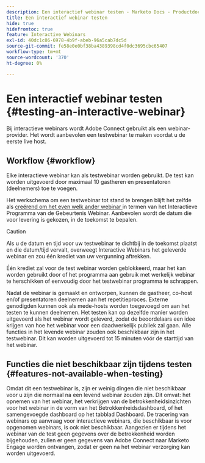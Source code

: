 ```yaml
---
description: Een interactief webinar testen - Marketo Docs - Productdocumentatie
title: Een interactief webinar testen
hide: true
hidefromtoc: true
feature: Interactive Webinars
exl-id: 40dc1c86-6978-4b9f-abeb-96a5cab7dc5d
source-git-commit: fe58e0e0bf38ba4389398cd4f0dc3695cbc65407
workflow-type: tm+mt
source-wordcount: '370'
ht-degree: 0%

---
```


# Een interactief webinar testen {#testing-an-interactive-webinar}

Bij interactieve webinars wordt Adobe Connect gebruikt als een webinar-provider. Het wordt aanbevolen een testwebinar te maken voordat u de eerste live host.

## Workflow {#workflow}

Elke interactieve webinar kan als testwebinar worden gebruikt. De test kan worden uitgevoerd door maximaal 10 gastheren en presentatoren (deelnemers) toe te voegen.

Het werkschema om een testwebinar tot stand te brengen blijft het zelfde als [ creërend om het even welk ander webinar ](/help/marketo/product-docs/demand-generation/events/interactive-webinars/create-an-interactive-webinar.md) in termen van het Interactieve Programma van de Gebeurtenis Webinar. Aanbevolen wordt de datum die voor levering is gekozen, in de toekomst te bepalen.

>[!CAUTION]
>
>Als u de datum en tijd voor uw testwebinar te dichtbij in de toekomst plaatst en die datum/tijd vervalt, overweegt Interactive Webinars het geleverde webinar en zou één krediet van uw vergunning aftrekken.

Één krediet zal voor de test webinar worden geblokkeerd, maar het kan worden gebruikt door of het programma aan gebruik met werkelijk webinar te herschikken of eenvoudig door het testwebinar programma te schrappen.

Nadat de webinar is gemaakt en ontworpen, kunnen de gastheer, co-host en/of presentatoren deelnemen aan het repetitieproces. Externe genodigden kunnen ook als mede-hosts worden toegevoegd om aan het testen te kunnen deelnemen. Het testen kan op dezelfde manier worden uitgevoerd als het webinar wordt geleverd, zodat de beoordelaars een idee krijgen van hoe het webinar voor een daadwerkelijk publiek zal gaan. Alle functies in het levende webinar zouden ook beschikbaar zijn in het testwebinar. Dit kan worden uitgevoerd tot 15 minuten vóór de starttijd van het webinar.

## Functies die niet beschikbaar zijn tijdens testen {#features-not-available-when-testing}

Omdat dit een testwebinar is, zijn er weinig dingen die niet beschikbaar voor u zijn die normaal na een levend webinar zouden zijn. Dit omvat: het opnemen van het webinar, het verkrijgen van de betrokkenheidsinzichten voor het webinar in de vorm van het Betrokkenheidsdashboard, of het samengevoegde dashboard op het tabblad Dashboard. De tracering van webinars op aanvraag voor interactieve webinars, die beschikbaar is voor opgenomen webinars, is ook niet beschikbaar. Aangezien er tijdens het webinar van de test geen gegevens over de betrokkenheid worden bijgehouden, zullen er geen gegevens van Adobe Connect naar Marketo Engage worden ontvangen, zodat er geen na het webinar verzorging kan worden uitgevoerd.
